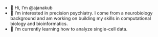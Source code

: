 - 👋 Hi, I’m @ajanakub
- 👀 I’m interested in precision psychiatry. I come from a neurobiology background and am working on building my skills in computational biology and bioinformatics.
- 🌱 I’m currently learning how to analyze single-cell data.
<!---
- 💞️ I’m looking to collaborate on 
- 📫 How to reach me 

ajanakub/ajanakub is a ✨ special ✨ repository because its `README.md` (this file) appears on your GitHub profile.
You can click the Preview link to take a look at your changes.
--->
